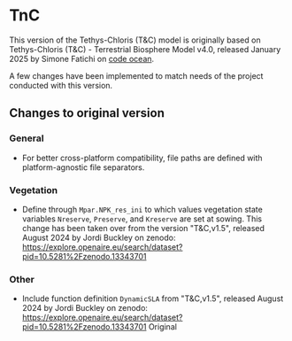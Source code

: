 # TnC

This version of the Tethys-Chloris (T&C) model is originally based on Tethys-Chloris (T&C) - Terrestrial Biosphere Model v4.0, released January 2025 by Simone Fatichi on [code ocean](https://codeocean.com/capsule/0294088/tree/v4).

A few changes have been implemented to match needs of the project conducted with this version.

## Changes to original version

### General
* For better cross-platform compatibility, file paths are defined with platform-agnostic file separators.

### Vegetation
* Define through `Mpar.NPK_res_ini` to which values vegetation state variables
`Nreserve`, `Preserve`, and `Kreserve` are set at sowing. This change has been
taken over from the version "T&C,v1.5", released August 2024 by Jordi Buckley on zenodo: https://explore.openaire.eu/search/dataset?pid=10.5281%2Fzenodo.13343701

### Other
* Include function definition `DynamicSLA` from "T&C,v1.5", released August 2024 by Jordi Buckley on zenodo: https://explore.openaire.eu/search/dataset?pid=10.5281%2Fzenodo.13343701
Original
